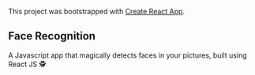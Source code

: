 This project was bootstrapped with [Create React App](https://github.com/facebookincubator/create-react-app).

## Face Recognition

A Javascript app that magically detects faces in your pictures, built using React JS 🕵️‍
